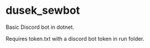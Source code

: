 # dusek_sewbot
Basic Discord bot in dotnet.

Requires token.txt with a discord bot token in run folder.
